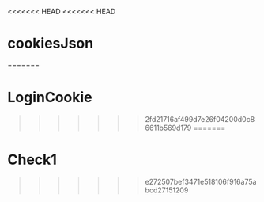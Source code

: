<<<<<<< HEAD
<<<<<<< HEAD
# cookiesJson
=======
# LoginCookie
>>>>>>> 2fd21716af499d7e26f04200d0c86611b569d179
=======
# Check1
>>>>>>> e272507bef3471e518106f916a75abcd27151209
